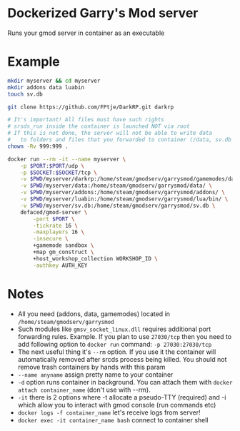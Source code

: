 # Dockerized Garry's Mod server
Runs your gmod server in container as an executable

# Example

```bash
mkdir myserver && cd myserver
mkdir addons data luabin
touch sv.db

git clone https://github.com/FPtje/DarkRP.git darkrp

# It's important! All files must have such rights
# srsds_run inside the container is launched NOT via root
# If this is not done, the server will not be able to write data
# 	to folders and files that you forwarded to container (/data, sv.db etc)
chown -Rv 999:999 .

docker run --rm -it --name myserver \
	-p $PORT:$PORT/udp \
	-p $SOCKET:$SOCKET/tcp \
	-v $PWD/myserver/darkrp:/home/steam/gmodserv/garrysmod/gamemodes/darkrp/ \
	-v $PWD/myserver/data:/home/steam/gmodserv/garrysmod/data/ \
	-v $PWD/myserver/addons:/home/steam/gmodserv/garrysmod/addons/ \
	-v $PWD/myserver/luabin:/home/steam/gmodserv/garrysmod/lua/bin/ \
	-v $PWD/myserver/sv.db:/home/steam/gmodserv/garrysmod/sv.db \
	defaced/gmod-server \
		-port $PORT \
		-tickrate 16 \
		-maxplayers 16 \
		-insecure \
		+gamemode sandbox \
		+map gm_construct \
		+host_workshop_collection WORKSHOP_ID \
		-authkey AUTH_KEY
```


# Notes

- All you need (addons, data, gamemodes) located in `/home/steam/gmodserv/garrysmod`
- Such modules like `gmsv_socket_linux.dll` requires additional port forwarding rules. Example. If you plan to use `27030/tcp` then you need to add following option to `docker run` command: `-p 27030:27030/tcp`
- The next useful thing it's `--rm` option. If you use it the container will automatically removed after srcds process being killed. You should not remove trash containers by hands with this param
- `--name anyname` assign pretty name to your container
- `-d` option runs container in background. You can attach them with `docker attach container_name` (don't use with --rm).
- `-it` there is 2 options where -t allocate a pseudo-TTY (required) and -i which allow you to interact with gmod console (run commands etc)
- `docker logs -f container_name` let's receive logs from server!
- `docker exec -it container_name bash` connect to container shell
